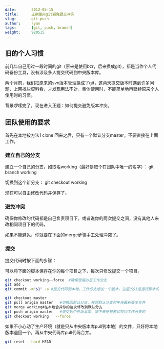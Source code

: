 ```yaml
---
date:       2012-05-15
title:      正确使用git避免提交冲突
slug:       git-push
author:     ryan
tags:       [git, push, branch]
weight:     920515
---
```


## 旧的个人习惯

前几年自己用过一段时间的git（原来是使用bzr，后来换成git），都是当作个人代码备份工具，没有涉及多人提交代码到中央版本库。

两个月前，我们把原来的svn版本管理换成了git，这两天提交版本时遇到许多问题，上网找些资料看，才发现用法不对，集体使用时，不能简单地再延续原来个人使用时的习惯。

背景啰嗦完了，现在进入正题：如何提交避免版本冲突。

## 团队使用的要求

首先在本地按方法1 clone 回来之后，只有一个默认分支master，不要直接在上面工作。

### 建立自己的分支

建立一个自己的分支，如取名working（最好是取个在团队中唯一的名字）： git branch working

切换到这个新分支： git checkout working

现在可以自由修改代码并保存了。

### 避免冲突

确保你修改的代码都是自己负责项目下，或者说你的两次提交之间，没有其他人来改相同项目下的代码，

如果不能避免，你就要在下面的merge步骤手工处理冲突了。

### 提交

提交代码时按下面的步骤：

可以将下面的脚本保存在你的每个项目之下，每次只修改提交一个项目。

```bash
git checkout working--force  #确保使用的是工作分支
git add .
git commit -m"$1" -a #提交代码到本地，工作分支增加一个版本，这里的$1是运行脚本的第一个参数

git checkout master
git pull origin master   #切换回默认分支，并将默认分支和中央最新版本合并
git merge working#在本地合并你的这次修改到默认分支
git push origin master   #提交到中央版本库，接下来还是要切换回工作分支的
git checkout working   --force
```

如果不小心动了生产环境（就是只从中央版本库pull到本地）的文件，只好将本地版本退回一个，再从中央代码库pull代码合并。

```bash
git reset --hard HEAD
```
